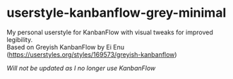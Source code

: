 # userstyle-kanbanflow-grey-minimal
My personal userstyle for KanbanFlow with visual tweaks for improved legibility.
<br>Based on Greyish KanbanFlow by Ei Enu (https://userstyles.org/styles/169573/greyish-kanbanflow)
<p><i>Will not be updated as I no longer use KanbanFlow</i></p>
